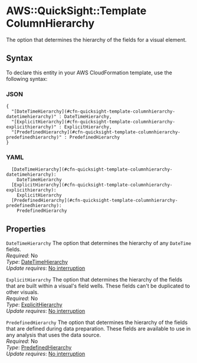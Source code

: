 # AWS::QuickSight::Template ColumnHierarchy<a name="aws-properties-quicksight-template-columnhierarchy"></a>

The option that determines the hierarchy of the fields for a visual element\.

## Syntax<a name="aws-properties-quicksight-template-columnhierarchy-syntax"></a>

To declare this entity in your AWS CloudFormation template, use the following syntax:

### JSON<a name="aws-properties-quicksight-template-columnhierarchy-syntax.json"></a>

```
{
  "[DateTimeHierarchy](#cfn-quicksight-template-columnhierarchy-datetimehierarchy)" : DateTimeHierarchy,
  "[ExplicitHierarchy](#cfn-quicksight-template-columnhierarchy-explicithierarchy)" : ExplicitHierarchy,
  "[PredefinedHierarchy](#cfn-quicksight-template-columnhierarchy-predefinedhierarchy)" : PredefinedHierarchy
}
```

### YAML<a name="aws-properties-quicksight-template-columnhierarchy-syntax.yaml"></a>

```
  [DateTimeHierarchy](#cfn-quicksight-template-columnhierarchy-datetimehierarchy): 
    DateTimeHierarchy
  [ExplicitHierarchy](#cfn-quicksight-template-columnhierarchy-explicithierarchy): 
    ExplicitHierarchy
  [PredefinedHierarchy](#cfn-quicksight-template-columnhierarchy-predefinedhierarchy): 
    PredefinedHierarchy
```

## Properties<a name="aws-properties-quicksight-template-columnhierarchy-properties"></a>

`DateTimeHierarchy`  <a name="cfn-quicksight-template-columnhierarchy-datetimehierarchy"></a>
The option that determines the hierarchy of any `DateTime` fields\.  
*Required*: No  
*Type*: [DateTimeHierarchy](aws-properties-quicksight-template-datetimehierarchy.md)  
*Update requires*: [No interruption](https://docs.aws.amazon.com/AWSCloudFormation/latest/UserGuide/using-cfn-updating-stacks-update-behaviors.html#update-no-interrupt)

`ExplicitHierarchy`  <a name="cfn-quicksight-template-columnhierarchy-explicithierarchy"></a>
The option that determines the hierarchy of the fields that are built within a visual's field wells\. These fields can't be duplicated to other visuals\.  
*Required*: No  
*Type*: [ExplicitHierarchy](aws-properties-quicksight-template-explicithierarchy.md)  
*Update requires*: [No interruption](https://docs.aws.amazon.com/AWSCloudFormation/latest/UserGuide/using-cfn-updating-stacks-update-behaviors.html#update-no-interrupt)

`PredefinedHierarchy`  <a name="cfn-quicksight-template-columnhierarchy-predefinedhierarchy"></a>
The option that determines the hierarchy of the fields that are defined during data preparation\. These fields are available to use in any analysis that uses the data source\.  
*Required*: No  
*Type*: [PredefinedHierarchy](aws-properties-quicksight-template-predefinedhierarchy.md)  
*Update requires*: [No interruption](https://docs.aws.amazon.com/AWSCloudFormation/latest/UserGuide/using-cfn-updating-stacks-update-behaviors.html#update-no-interrupt)